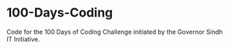 # 100-Days-Coding
Code for the 100 Days of Coding Challenge initiated by the Governor Sindh IT Initiative.
